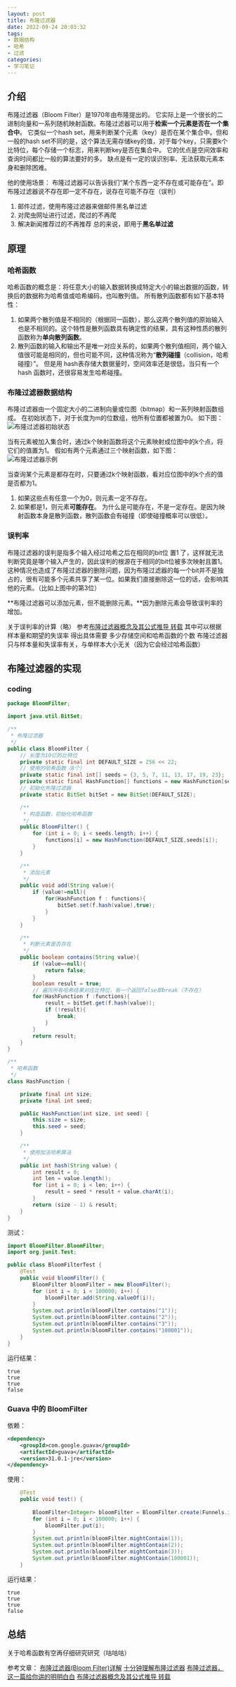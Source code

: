 ```yaml
---
layout: post
title: 布隆过滤器
date: 2022-09-24 20:03:32
tags:
- 数据结构
- 哈希
- 过滤 
categories:
- 学习笔记
---
```


## 介绍

布隆过滤器（Bloom Filter）是1970年由布隆提出的。
它实际上是一个很长的二进制向量和一系列随机映射函数。布隆过滤器可以用于**检索一个元素是否在一个集合中**。
它类似一个hash set，用来判断某个元素（key）是否在某个集合中。但和一般的hash set不同的是，这个算法无需存储key的值，对于每个key，只需要k个比特位，每个存储一个标志，用来判断key是否在集合中。
它的优点是空间效率和查询时间都比一般的算法要好的多。
缺点是有一定的误识别率、无法获取元素本身和删除困难。

他的使用场景：
布隆过滤器可以告诉我们“某个东西一定不存在或可能存在”。即布隆过滤器说不存在即一定不存在，说存在可能不存在（误判）
1. 邮件过滤，使用布隆过滤器来做邮件黑名单过滤
2. 对爬虫网址进行过滤，爬过的不再爬
3. 解决新闻推荐过的不再推荐
总的来说，即用于**黑名单过滤**

## 原理

### 哈希函数

哈希函数的概念是：将任意大小的输入数据转换成特定大小的输出数据的函数，转换后的数据称为哈希值或哈希编码，也叫散列值。
所有散列函数都有如下基本特性：
1. 如果两个散列值是不相同的（根据同一函数），那么这两个散列值的原始输入也是不相同的。这个特性是散列函数具有确定性的结果，具有这种性质的散列函数称为**单向散列函数**。
2. 散列函数的输入和输出不是唯一对应关系的，如果两个散列值相同，两个输入值很可能是相同的，但也可能不同，这种情况称为“**散列碰撞**（collision，哈希碰撞）”。
但是用 hash表存储大数据量时，空间效率还是很低，当只有一个 hash 函数时，还很容易发生哈希碰撞。

### 布隆过滤器数据结构

布隆过滤器由一个固定大小的二进制向量或位图（bitmap）和一系列映射函数组成。
在初始状态下，对于长度为m的位数组，他所有位置都被置为0。
如下图：
![布隆过滤器初始状态](https://cooooing.github.io/images/学习笔记/布隆过滤器/布隆过滤器初始状态.png)

当有元素被加入集合时，通过k个映射函数将这个元素映射成位图中的k个点，将它们的值置为1。
假如有两个元素通过三个映射函数，如下图：
![布隆过滤器示例](https://cooooing.github.io/images/学习笔记/布隆过滤器/布隆过滤器示例.png)

当查询某个元素是都存在时，只要通过k个映射函数，看对应位图中的k个点的值是否都为1。
1. 如果这些点有任意一个为0，则元素一定不存在。
2. 如果都是1，则元素**可能存在**。
为什么是可能存在，不是一定存在。是因为映射函数本身是散列函数，散列函数会有碰撞（即使碰撞概率可以很低）。

### 误判率

布隆过滤器的误判是指多个输入经过哈希之后在相同的bit位 置1 了，这样就无法判断究竟是哪个输入产生的，因此误判的根源在于相同的bit位被多次映射且置1。
这种情况也造成了布隆过滤器的删除问题，因为布隆过滤器的每一个bit并不是独占的，很有可能多个元素共享了某一位。如果我们直接删除这一位的话，会影响其他的元素。（比如上图中的第3位）

**布隆过滤器可以添加元素，但不能删除元素。**因为删除元素会导致误判率的增加。

关于误判率的计算（略）
参考[布隆过滤器概念及其公式推导 转载](https://www.cnblogs.com/D-Rui/articles/12848869.html#:~:text=%E5%B8%83%E9%9A%86%E8%BF%87%E6%BB%A4%E5%99%A8%E8%BF%98%E6%8B%A5%E6%9C%89k%E4%B8%AA%E5%93%88%E5%B8%8C%E5%87%BD%E6%95%B0,%EF%BC%8C%E5%BD%93%E4%B8%80%E4%B8%AA%E5%85%83%E7%B4%A0%E5%8A%A0%E5%85%A5%E5%B8%83%E9%9A%86%E8%BF%87%E6%BB%A4%E5%99%A8%E4%B8%AD%E7%9A%84%E6%97%B6%E5%80%99%EF%BC%8C%E4%BC%9A%E4%BD%BF%E7%94%A8k%E4%B8%AA%E5%93%88%E5%B8%8C%E5%87%BD%E6%95%B0%E5%AF%B9%E5%85%B6%E8%BF%9B%E8%A1%8Ck%E6%AC%A1%E8%AE%A1%E7%AE%97%EF%BC%8C%E5%BE%97%E5%88%B0k%E4%B8%AA%E5%93%88%E5%B8%8C%E5%80%BC%EF%BC%8C%E5%B9%B6%E4%B8%94%E6%A0%B9%E6%8D%AE%E5%BE%97%E5%88%B0%E7%9A%84%E5%93%88%E5%B8%8C%E5%80%BC%EF%BC%8C%E5%9C%A8%E7%BB%B4%E6%95%B0%E7%BB%84%E4%B8%AD%E6%8A%8A%E5%AF%B9%E5%BA%94%E4%B8%8B%E6%A0%87%E7%9A%84%E5%80%BC%E7%BD%AE%E4%BD%8D1%E3%80%82)
其中可以根据 样本量和期望的失误率 得出具体需要 多少存储空间和哈希函数的个数
布隆过滤器只与样本量和失误率有关，与单样本大小无关（因为它会经过哈希函数）

## 布隆过滤器的实现

### coding

~~~java
package BloomFilter;

import java.util.BitSet;

/**
 * 布隆过滤器
 */
public class BloomFilter {
    // 长度为10亿的比特位
    private static final int DEFAULT_SIZE = 256 << 22;
    // 使用的哈希函数（8个）
    private static final int[] seeds = {3, 5, 7, 11, 13, 17, 19, 23};
    private static final HashFunction[] functions = new HashFunction[seeds.length];
    // 初始化布隆过滤器
    private static BitSet bitSet = new BitSet(DEFAULT_SIZE);

    /**
     * 构造函数，初始化哈希函数
     */
    public BloomFilter() {
        for (int i = 0; i < seeds.length; i++) {
            functions[i] = new HashFunction(DEFAULT_SIZE,seeds[i]);
        }
    }

    /**
     * 添加元素
     */
    public void add(String value){
        if (value!=null){
            for(HashFunction f : functions){
                bitSet.set(f.hash(value),true);
            }
        }
    }

    /**
     * 判断元素是否存在
     */
    public boolean contains(String value){
        if (value==null){
            return false;
        }
        boolean result = true;
        // 遍历所有哈希结果对应比特位，有一个返回false即break（不存在）
        for(HashFunction f :functions){
            result = bitSet.get(f.hash(value));
            if (!result){
                break;
            }
        }
        return result;
    }
}

/**
 * 哈希函数
 */
class HashFunction {

    private final int size;
    private final int seed;

    public HashFunction(int size, int seed) {
        this.size = size;
        this.seed = seed;
    }

    /**
     * 使用加法哈希算法
     */
    public int hash(String value) {
        int result = 0;
        int len = value.length();
        for (int i = 0; i < len; i++) {
            result = seed * result + value.charAt(i);
        }
        return (size - 1) & result;
    }
}
~~~

测试：
~~~java
import BloomFilter.BloomFilter;
import org.junit.Test;

public class BloomFilterTest {
    @Test
    public void bloomFilter() {
        BloomFilter bloomFilter = new BloomFilter();
        for (int i = 0; i < 100000; i++) {
            bloomFilter.add(String.valueOf(i));
        }
        System.out.println(bloomFilter.contains("1"));
        System.out.println(bloomFilter.contains("2"));
        System.out.println(bloomFilter.contains("3"));
        System.out.println(bloomFilter.contains("100001"));
    }
}
~~~

运行结果：
~~~text
true
true
true
false

~~~

### Guava 中的 BloomFilter

依赖：
~~~xml
<dependency>
    <groupId>com.google.guava</groupId>
    <artifactId>guava</artifactId>
    <version>31.0.1-jre</version>
</dependency>
~~~

使用：
~~~java
    @Test
    public void test() {
    
        BloomFilter<Integer> bloomFilter = BloomFilter.create(Funnels.integerFunnel(), 100000, 0.0001);
        for (int i = 0; i < 100000; i++) {
            bloomFilter.put(i);
        }
        System.out.println(bloomFilter.mightContain(1));
        System.out.println(bloomFilter.mightContain(2));
        System.out.println(bloomFilter.mightContain(3));
        System.out.println(bloomFilter.mightContain(100001));
    }
~~~

运行结果：
~~~text
true
true
true
false

~~~

## 总结

关于哈希函数有空再仔细研究研究（咕咕咕）

参考文章：
[布隆过滤器(Bloom Filter)详解](https://www.cnblogs.com/liyulong1982/p/6013002.html)
[十分钟理解布隆过滤器](https://www.cnblogs.com/caicz/p/16710090.html)
[布隆过滤器，这一篇给你讲的明明白白](https://developer.aliyun.com/article/773205)
[布隆过滤器概念及其公式推导 转载](https://www.cnblogs.com/D-Rui/articles/12848869.html#:~:text=%E5%B8%83%E9%9A%86%E8%BF%87%E6%BB%A4%E5%99%A8%E8%BF%98%E6%8B%A5%E6%9C%89k%E4%B8%AA%E5%93%88%E5%B8%8C%E5%87%BD%E6%95%B0,%EF%BC%8C%E5%BD%93%E4%B8%80%E4%B8%AA%E5%85%83%E7%B4%A0%E5%8A%A0%E5%85%A5%E5%B8%83%E9%9A%86%E8%BF%87%E6%BB%A4%E5%99%A8%E4%B8%AD%E7%9A%84%E6%97%B6%E5%80%99%EF%BC%8C%E4%BC%9A%E4%BD%BF%E7%94%A8k%E4%B8%AA%E5%93%88%E5%B8%8C%E5%87%BD%E6%95%B0%E5%AF%B9%E5%85%B6%E8%BF%9B%E8%A1%8Ck%E6%AC%A1%E8%AE%A1%E7%AE%97%EF%BC%8C%E5%BE%97%E5%88%B0k%E4%B8%AA%E5%93%88%E5%B8%8C%E5%80%BC%EF%BC%8C%E5%B9%B6%E4%B8%94%E6%A0%B9%E6%8D%AE%E5%BE%97%E5%88%B0%E7%9A%84%E5%93%88%E5%B8%8C%E5%80%BC%EF%BC%8C%E5%9C%A8%E7%BB%B4%E6%95%B0%E7%BB%84%E4%B8%AD%E6%8A%8A%E5%AF%B9%E5%BA%94%E4%B8%8B%E6%A0%87%E7%9A%84%E5%80%BC%E7%BD%AE%E4%BD%8D1%E3%80%82)